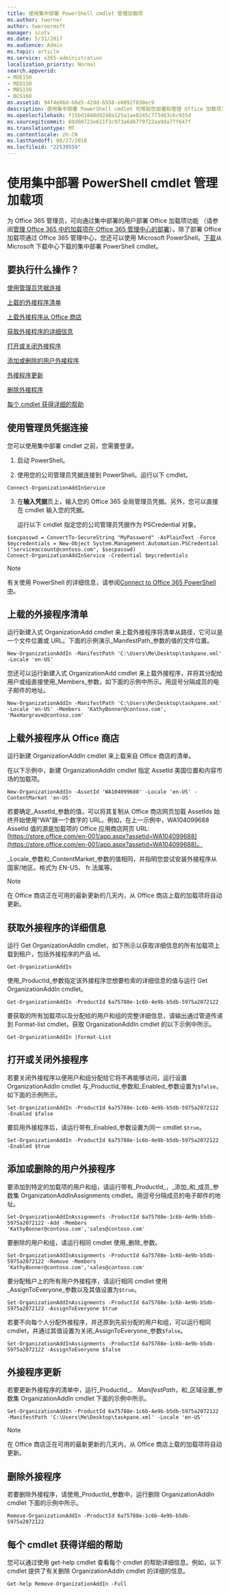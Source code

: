 ```yaml
---
title: 使用集中部署 PowerShell cmdlet 管理加载项
ms.author: twerner
author: twernermsft
manager: scotv
ms.date: 5/31/2017
ms.audience: Admin
ms.topic: article
ms.service: o365-administration
localization_priority: Normal
search.appverid:
- MOE150
- MED150
- MBS150
- BCS160
ms.assetid: 94f4e86d-b8e5-42dd-b558-e6092f830ec9
description: 使用集中部署 PowerShell cmdlet 可帮助您部署和管理 Office 加载项为 Office 365 组织。
ms.openlocfilehash: f15bd1048d9240a125a1ae8245c773d83c6c935d
ms.sourcegitcommit: 69d60723e611f3c973a6d6779722aa9da77f647f
ms.translationtype: MT
ms.contentlocale: zh-CN
ms.lasthandoff: 08/27/2018
ms.locfileid: "22539559"
---
```

# <a name="use-the-centralized-deployment-powershell-cmdlets-to-manage-add-ins"></a>使用集中部署 PowerShell cmdlet 管理加载项

为 Office 365 管理员，可向通过集中部署的用户部署 Office 加载项功能 （请参阅[管理 Office 365 中的加载项在 Office 365 管理中心的部署](https://support.office.com/article/737e8c86-be63-44d7-bf02-492fa7cd9c3f)）。除了部署 Office 加载项通过 Office 365 管理中心，您还可以使用 Microsoft PowerShell。[下载](https://go.microsoft.com/fwlink/p/?linkid=850850)从 Microsoft 下载中心下载的集中部署 PowerShell cmdlet。 
  
## <a name="what-do-you-want-to-do"></a>要执行什么操作？

[使用管理员凭据连接](use-the-centralized-deployment-powershell-cmdlets-to-manage-add-ins.md#BKMK_Connect)
  
[上载的外接程序清单](use-the-centralized-deployment-powershell-cmdlets-to-manage-add-ins.md#BKMK_UploadManifest)
  
[上载外接程序从 Office 商店](use-the-centralized-deployment-powershell-cmdlets-to-manage-add-ins.md#BKMK_UploadAddin)
  
[获取外接程序的详细信息](use-the-centralized-deployment-powershell-cmdlets-to-manage-add-ins.md#BKMK_GetDetails)
  
[打开或关闭外接程序](use-the-centralized-deployment-powershell-cmdlets-to-manage-add-ins.md#BKMK_TurnOnOff)
  
[添加或删除的用户外接程序](use-the-centralized-deployment-powershell-cmdlets-to-manage-add-ins.md#BKMK_AddRemove)
  
[外接程序更新](use-the-centralized-deployment-powershell-cmdlets-to-manage-add-ins.md#BKMK_UpdateAddin)
  
[删除外接程序](use-the-centralized-deployment-powershell-cmdlets-to-manage-add-ins.md#BKMK_Delete)
  
[每个 cmdlet 获得详细的帮助](use-the-centralized-deployment-powershell-cmdlets-to-manage-add-ins.md#BKMK_GetHelp)
  
## <a name="connect-using-your-admin-credentials"></a>使用管理员凭据连接
<a name="BKMK_Connect"> </a>

您可以使用集中部署 cmdlet 之前，您需要登录。
  
1. 启动 PowerShell。
    
2. 使用您的公司管理员凭据连接到 PowerShell。运行以下 cmdlet。
    
  ```
  Connect-OrganizationAddInService
  ```

3. 在**输入凭据**页上，输入您的 Office 365 全局管理员凭据。另外，您可以直接在 cmdlet 输入您的凭据。 
    
    运行以下 cmdlet 指定您的公司管理员凭据作为 PSCredential 对象。
    
  ```
  $secpasswd = ConvertTo-SecureString "MyPassword" -AsPlainText -Force
  $mycredentials = New-Object System.Management.Automation.PSCredential ("serviceaccount@contoso.com", $secpasswd)
  Connect-OrganizationAddInService -Credential $mycredentials
  ```

> [!NOTE]
> 有关使用 PowerShell 的详细信息，请参阅[Connect to Office 365 PowerShell 中](https://go.microsoft.com/fwlink/p/?linkid=848585)。 
  
## <a name="upload-an-add-in-manifest"></a>上载的外接程序清单
<a name="BKMK_UploadManifest"> </a>

运行新建入式 OrganizationAdd cmdlet 来上载外接程序将清单从路径，它可以是一个文件位置或 URL。下面的示例演示_ManifestPath_参数的值的文件位置。 
  
```
New-OrganizationAddIn -ManifestPath 'C:\Users\Me\Desktop\taskpane.xml' -Locale 'en-US'
```

您还可以运行新建入式 OrganizationAdd cmdlet 来上载外接程序，并将其分配给用户或组直接使用_Members_参数，如下面的示例中所示。用逗号分隔成员的电子邮件的地址。 
  
```
New-OrganizationAddIn -ManifestPath 'C:\Users\Me\Desktop\taskpane.xml' -Locale 'en-US' -Members  'KathyBonner@contoso.com', 'MaxHargrave@contoso.com'
```

## <a name="upload-an-add-in-from-the-office-store"></a>上载外接程序从 Office 商店
<a name="BKMK_UploadAddin"> </a>

运行新建 OrganizationAddIn cmdlet 来上载来自 Office 商店的清单。
  
在以下示例中，新建 OrganizationAddIn cmdlet 指定 AssetId 美国位置和内容市场的加载项。
  
```
New-OrganizationAddIn -AssetId 'WA104099688' -Locale 'en-US' -ContentMarket 'en-US'
```

若要确定_AssetId_参数的值，可以将其复制从 Office 商店网页加载 AssetIds 始终开始使用"WA"跟一个数字的 URL。例如，在上一示例中，WA104099688 AssetId 值的源是加载项的 Office 应用商店网页 URL: [https://store.office.com/en-001/app.aspx?assetid=WA104099688](https://store.office.com/en-001/app.aspx?assetid=WA104099688)。
  
_Locale_参数和_ContentMarket_参数的值相同，并指明您尝试安装外接程序从国家/地区。格式为 EN-US、 fr 法属等。 
  
> [!NOTE]
> 在 Office 商店正在可用的最新更新的几天内，从 Office 商店上载的加载项将自动更新。 
  
## <a name="get-details-of-an-add-in"></a>获取外接程序的详细信息
<a name="BKMK_GetDetails"> </a>

运行 Get OrganizationAddIn cmdlet，如下所示以获取详细信息的所有加载项上载到租户，包括外接程序的产品 id。
  
```
Get-OrganizationAddIn
```

使用_ProductId_参数指定该外接程序您想要检索的详细信息的值与运行 Get OrganizationAddIn cmdlet。 
  
```
Get-OrganizationAddIn -ProductId 6a75788e-1c6b-4e9b-b5db-5975a2072122
```

要获取的所有加载项以及分配给的用户和组的完整详细信息，请输出通过管道传递到 Format-list cmdlet，获取 OrganizationAddIn cmdlet 的以下示例中所示。
  
```
Get-OrganizationAddIn |Format-List
```

## <a name="turn-on-or-turn-off-an-add-in"></a>打开或关闭外接程序
<a name="BKMK_TurnOnOff"> </a>

若要关闭外接程序以便用户和组分配给它将不再能够访问，运行设置 OrganizationAddIn cmdlet 与_ProductId_参数和_Enabled_参数设置为`$false`，如下面的示例所示。
  
```
Set-OrganizationAddIn -ProductId 6a75788e-1c6b-4e9b-b5db-5975a2072122 -Enabled $false
```

要启用外接程序后，请运行带有_Enabled_参数设置为同一 cmdlet `$true`。
  
```
Set-OrganizationAddIn -ProductId 6a75788e-1c6b-4e9b-b5db-5975a2072122 -Enabled $true
```

## <a name="add-or-remove-users-from-an-add-in"></a>添加或删除的用户外接程序
<a name="BKMK_AddRemove"> </a>

要添加到特定的加载项的用户和组，请运行带有_ProductId_，_添加_和_成员_参数集 OrganizationAddInAssignments cmdlet。用逗号分隔成员的电子邮件的地址。 
  
```
Set-OrganizationAddInAssignments -ProductId 6a75788e-1c6b-4e9b-b5db-5975a2072122 -Add -Members 'KathyBonner@contoso.com','sales@contoso.com'
```

要删除的用户和组，请运行相同 cmdlet 使用_删除_参数。 
  
```
Set-OrganizationAddInAssignments -ProductId 6a75788e-1c6b-4e9b-b5db-5975a2072122 -Remove -Members 'KathyBonner@contoso.com','sales@contoso.com'
```

要分配租户上的所有用户外接程序，请运行相同 cmdlet 使用_AssignToEveryone_参数以及其值设置为`$true`。
  
```
Set-OrganizationAddInAssignments -ProductId 6a75788e-1c6b-4e9b-b5db-5975a2072122 -AssignToEveryone $true
```

若要不向每个人分配外接程序，并还原到先前分配的用户和组，可以运行相同 cmdlet，并通过其值设置为关闭_AssignToEveryone_参数`$false`。
  
```
Set-OrganizationAddInAssignments -ProductId 6a75788e-1c6b-4e9b-b5db-5975a2072122 -AssignToEveryone $false
```

## <a name="update-an-add-in"></a>外接程序更新
<a name="BKMK_UpdateAddin"> </a>

若要更新外接程序的清单中，运行_ProductId_、 _ManifestPath_，和_区域设置_参数集 OrganizationAddIn cmdlet 下面的示例中所示。 
  
```
Set-OrganizationAddIn -ProductId 6a75788e-1c6b-4e9b-b5db-5975a2072122 -ManifestPath 'C:\Users\Me\Desktop\taskpane.xml' -Locale 'en-US'
```

> [!NOTE]
> 在 Office 商店正在可用的最新更新的几天内，从 Office 商店上载的加载项将自动更新。 
  
## <a name="delete-an-add-in"></a>删除外接程序
<a name="BKMK_Delete"> </a>

若要删除外接程序，请使用_ProductId_参数中，运行删除 OrganizationAddIn cmdlet 下面的示例中所示。 
  
```
Remove-OrganizationAddIn -ProductId 6a75788e-1c6b-4e9b-b5db-5975a2072122
```

## <a name="get-detailed-help-for-each-cmdlet"></a>每个 cmdlet 获得详细的帮助
<a name="BKMK_GetHelp"> </a>

您可以通过使用 get-help cmdlet 查看每个 cmdlet 的帮助详细信息。例如，以下 cmdlet 提供了有关删除 OrganizationAddIn cmdlet 的详细的信息。
  
```
Get-help Remove-OrganizationAddIn -Full
```


